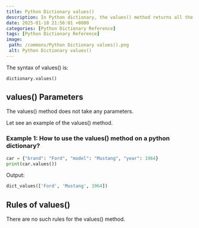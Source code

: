 ```yaml
---
title: Python Dictionary values()
description: In Python dictionary, the values() method returns all the values of a given dictionary inside a list..
date: 2025-01-18 21:56:01 +0800
categories: [Python Dictionary Reference]
tags: [Python Dictionary Reference]
image:
 path: /commons/Python Dictionary values().png
 alt: Python Dictionary values()
---
```


The syntax of values() is:

```python
dictionary.values()

```

## values() Parameters

The values() method does not take any parameters.

Let see an example of the values() method.

### Example 1: How to use the values() method on a python dictionary?

```python
car = {"brand": "Ford", "model": "Mustang", "year": 1964}
print(car.values())

```

Output:

```python
dict_values(['Ford', 'Mustang', 1964])

```

## Rules of values()

There are no such rules for the values() method.